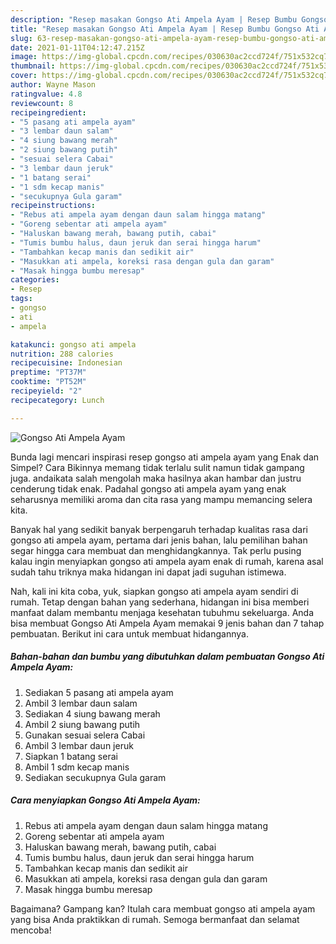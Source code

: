 ```yaml
---
description: "Resep masakan Gongso Ati Ampela Ayam | Resep Bumbu Gongso Ati Ampela Ayam Yang Enak Banget"
title: "Resep masakan Gongso Ati Ampela Ayam | Resep Bumbu Gongso Ati Ampela Ayam Yang Enak Banget"
slug: 63-resep-masakan-gongso-ati-ampela-ayam-resep-bumbu-gongso-ati-ampela-ayam-yang-enak-banget
date: 2021-01-11T04:12:47.215Z
image: https://img-global.cpcdn.com/recipes/030630ac2ccd724f/751x532cq70/gongso-ati-ampela-ayam-foto-resep-utama.jpg
thumbnail: https://img-global.cpcdn.com/recipes/030630ac2ccd724f/751x532cq70/gongso-ati-ampela-ayam-foto-resep-utama.jpg
cover: https://img-global.cpcdn.com/recipes/030630ac2ccd724f/751x532cq70/gongso-ati-ampela-ayam-foto-resep-utama.jpg
author: Wayne Mason
ratingvalue: 4.8
reviewcount: 8
recipeingredient:
- "5 pasang ati ampela ayam"
- "3 lembar daun salam"
- "4 siung bawang merah"
- "2 siung bawang putih"
- "sesuai selera Cabai"
- "3 lembar daun jeruk"
- "1 batang serai"
- "1 sdm kecap manis"
- "secukupnya Gula garam"
recipeinstructions:
- "Rebus ati ampela ayam dengan daun salam hingga matang"
- "Goreng sebentar ati ampela ayam"
- "Haluskan bawang merah, bawang putih, cabai"
- "Tumis bumbu halus, daun jeruk dan serai hingga harum"
- "Tambahkan kecap manis dan sedikit air"
- "Masukkan ati ampela, koreksi rasa dengan gula dan garam"
- "Masak hingga bumbu meresap"
categories:
- Resep
tags:
- gongso
- ati
- ampela

katakunci: gongso ati ampela 
nutrition: 288 calories
recipecuisine: Indonesian
preptime: "PT37M"
cooktime: "PT52M"
recipeyield: "2"
recipecategory: Lunch

---
```



![Gongso Ati Ampela Ayam](https://img-global.cpcdn.com/recipes/030630ac2ccd724f/751x532cq70/gongso-ati-ampela-ayam-foto-resep-utama.jpg)

Bunda lagi mencari inspirasi resep gongso ati ampela ayam yang Enak dan Simpel? Cara Bikinnya memang tidak terlalu sulit namun tidak gampang juga. andaikata salah mengolah maka hasilnya akan hambar dan justru cenderung tidak enak. Padahal gongso ati ampela ayam yang enak seharusnya memiliki aroma dan cita rasa yang mampu memancing selera kita.



Banyak hal yang sedikit banyak berpengaruh terhadap kualitas rasa dari gongso ati ampela ayam, pertama dari jenis bahan, lalu pemilihan bahan segar hingga cara membuat dan menghidangkannya. Tak perlu pusing kalau ingin menyiapkan gongso ati ampela ayam enak di rumah, karena asal sudah tahu triknya maka hidangan ini dapat jadi suguhan istimewa.


Nah, kali ini kita coba, yuk, siapkan gongso ati ampela ayam sendiri di rumah. Tetap dengan bahan yang sederhana, hidangan ini bisa memberi manfaat dalam membantu menjaga kesehatan tubuhmu sekeluarga. Anda bisa membuat Gongso Ati Ampela Ayam memakai 9 jenis bahan dan 7 tahap pembuatan. Berikut ini cara untuk membuat hidangannya.

<!--inarticleads1-->

##### Bahan-bahan dan bumbu yang dibutuhkan dalam pembuatan Gongso Ati Ampela Ayam:

1. Sediakan 5 pasang ati ampela ayam
1. Ambil 3 lembar daun salam
1. Sediakan 4 siung bawang merah
1. Ambil 2 siung bawang putih
1. Gunakan sesuai selera Cabai
1. Ambil 3 lembar daun jeruk
1. Siapkan 1 batang serai
1. Ambil 1 sdm kecap manis
1. Sediakan secukupnya Gula garam




<!--inarticleads2-->

##### Cara menyiapkan Gongso Ati Ampela Ayam:

1. Rebus ati ampela ayam dengan daun salam hingga matang
1. Goreng sebentar ati ampela ayam
1. Haluskan bawang merah, bawang putih, cabai
1. Tumis bumbu halus, daun jeruk dan serai hingga harum
1. Tambahkan kecap manis dan sedikit air
1. Masukkan ati ampela, koreksi rasa dengan gula dan garam
1. Masak hingga bumbu meresap




Bagaimana? Gampang kan? Itulah cara membuat gongso ati ampela ayam yang bisa Anda praktikkan di rumah. Semoga bermanfaat dan selamat mencoba!
